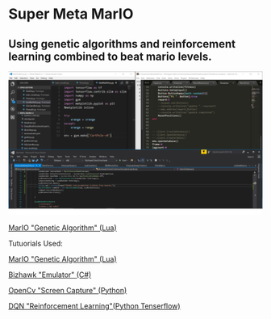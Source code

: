 # Super Meta MarIO
## Using genetic algorithms and reinforcement learning  combined to beat mario levels.

![Background](Background.png)

[MarIO "Genetic Algorithm" (Lua)]()

Tutuorials Used:

[MarIO "Genetic Algorithm" (Lua)](https://www.youtube.com/watch?v=qv6UVOQ0F44)

[Bizhawk "Emulator" (C#) ](http://tasvideos.org/BizHawk.html)

[OpenCv "Screen Capture" (Python)](https://www.youtube.com/watch?v=v07t_GEIQzI)

[DQN  "Reinforcement Learning"(Python Tenserflow)](https://medium.com/emergent-future/simple-reinforcement-learning-with-tensorflow-part-0-q-learning-with-tables-and-neural-networks-d195264329d0)
